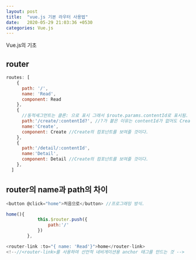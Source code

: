 ```yaml
---
layout: post
title:  "vue.js 기본 라우터 사용법"
date:   2020-05-29 21:03:36 +0530
categories: Vue.js
---
```


Vue.js의 기초

router
---

```javascript
routes: [
    {
      path: '/',
      name: 'Read',
      component: Read
    },
    {
      //동적세그먼트는 클론: 으로 표시 그래서 $route.params.contentId로 표시됨.
      path:'/create/:contentId?', //?가 붙은 이유는 contentId가 없어도 Create가 열려야하기 때문이다.
      name:'Create',
      component: Create //Create의 컴포넌트를 보여줄 것이다.
    },
    {
      path:'/detail/:contentId',
      name:'Detail',
      component: Detail //Create의 컴포넌트를 보여줄 것이다.
    },
  ]
```

router의 name과 path의 차이
---
```javascript
<button @click="home">처음으로</button> //프로그래밍 방식.

home(){
            this.$router.push({
                path:'/'
            })
        },

<router-link :to="{ name: 'Read'}">home</router-link> 
<!--//<router-link>를 사용하여 선언적 네비게이션용 anchor 태그를 만드는 것 -->
```



[jekyll-docs]: https://jekyllrb.com/docs/home
[jekyll-gh]:   https://github.com/jekyll/jekyll
[jekyll-talk]: https://talk.jekyllrb.com/
